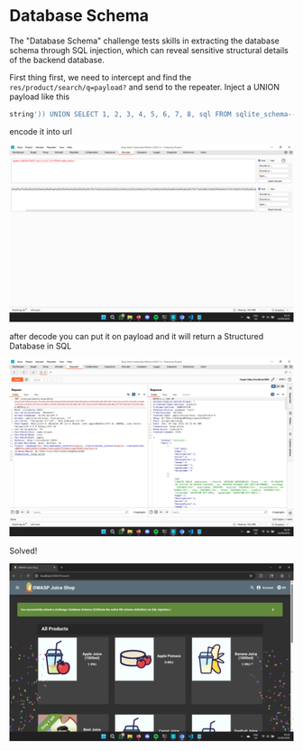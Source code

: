 # Database Schema

The "Database Schema" challenge tests skills in extracting the database schema through SQL injection, which can reveal sensitive structural details of the backend database.

First thing first, we need to intercept and find the `res/product/search/q=payload?` and send to the repeater. Inject a UNION payload like this

```bash
string')) UNION SELECT 1, 2, 3, 4, 5, 6, 7, 8, sql FROM sqlite_schema--
```

encode it into url

![alt text](<img/Screenshot (30).png>)

after decode you can put it on payload and it will return a Structured Database in SQL

![alt text](<img/Screenshot (29).png>)

Solved!

![alt text](<img/Screenshot (31).png>)